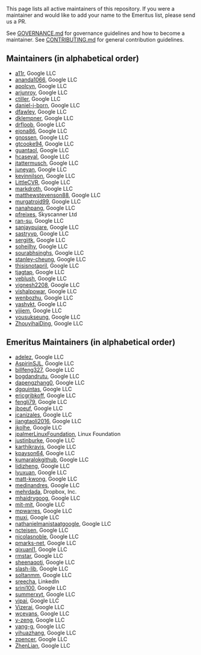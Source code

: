 This page lists all active maintainers of this repository. If you were a
maintainer and would like to add your name to the Emeritus list, please send us a
PR.

See [GOVERNANCE.md](https://github.com/grpc/grpc-community/blob/master/governance.md)
for governance guidelines and how to become a maintainer.
See [CONTRIBUTING.md](https://github.com/grpc/grpc-community/blob/master/CONTRIBUTING.md)
for general contribution guidelines.

## Maintainers (in alphabetical order)
<!-- go/keep-sorted start case=no -->
- [a11r](https://github.com/a11r), Google LLC
- [ananda1066](https://github.com/ananda1066), Google LLC
- [apolcyn](https://github.com/apolcyn), Google LLC
- [arjunroy](https://github.com/arjunroy), Google LLC
- [ctiller](https://github.com/ctiller), Google LLC
- [daniel-j-born](https://github.com/daniel-j-born), Google LLC
- [dfawley](https://github.com/dfawley), Google LLC
- [dklempner](https://github.com/dklempner), Google LLC
- [drfloob](https://github.com/drfloob), Google LLC
- [ejona86](https://github.com/ejona86), Google LLC
- [gnossen](https://github.com/gnossen), Google LLC
- [gtcooke94](https://github.com/gtcooke94), Google LLC 
- [guantaol](https://github.com/guantaol), Google LLC
- [hcaseyal](https://github.com/hcaseyal), Google LLC
- [jtattermusch](https://github.com/jtattermusch), Google LLC
- [juneyan](https://github.com/juneyan), Google LLC 
- [kevinnilson](https://github.com/kevinnilson), Google LLC
- [LittleCVR](https://github.com/littlecvr), Google LLC
- [markdroth](https://github.com/markdroth), Google LLC
- [matthewstevenson88](https://github.com/matthewstevenson88), Google LLC
- [murgatroid99](https://github.com/murgatroid99), Google LLC
- [nanahpang](https://github.com/nanahpang), Google LLC
- [pfreixes](https://github.com/pfreixes), Skyscanner Ltd
- [ran-su](https://github.com/ran-su), Google LLC
- [sanjaypujare](https://github.com/sanjaypujare), Google LLC
- [sastryvp](https://github.com/sastryvp), Google LLC
- [sergiitk](https://github.com/sergiitk), Google LLC
- [soheilhy](https://github.com/soheilhy), Google LLC
- [sourabhsinghs](https://github.com/sourabhsinghs), Google LLC 
- [stanley-cheung](https://github.com/stanley-cheung), Google LLC
- [thisisnotapril](https://github.com/thisisnotapril), Google LLC
- [tjagtap](https://github.com/tjagtap), Google LLC
- [veblush](https://github.com/veblush), Google LLC
- [vignesh2208](https://github.com/vignesh2208), Google LLC 
- [vishalpowar](https://github.com/vishalpowar), Google LLC
- [wenbozhu](https://github.com/wenbozhu), Google LLC
- [yashykt](https://github.com/yashykt), Google LLC
- [yijiem](https://github.com/yijiem), Google LLC
- [yousukseung](https://github.com/yousukseung), Google LLC
- [ZhouyihaiDing](https://github.com/ZhouyihaiDing), Google LLC
<!-- go/keep-sorted end -->

## Emeritus Maintainers (in alphabetical order)
<!-- go/keep-sorted start case=no -->
- [adelez](https://github.com/adelez), Google LLC
- [AspirinSJL](https://github.com/AspirinSJL), Google LLC
- [billfeng327](https://github.com/billfeng327), Google LLC
- [bogdandrutu](https://github.com/bogdandrutu), Google LLC
- [dapengzhang0](https://github.com/dapengzhang0), Google LLC
- [dgquintas](https://github.com/dgquintas), Google LLC
- [ericgribkoff](https://github.com/ericgribkoff), Google LLC
- [fengli79](https://github.com/fengli79), Google LLC
- [jboeuf](https://github.com/jboeuf), Google LLC
- [jcanizales](https://github.com/jcanizales), Google LLC
- [jiangtaoli2016](https://github.com/jiangtaoli2016), Google LLC
- [jkolhe](https://github.com/jkolhe), Google LLC
- [jpalmerLinuxFoundation](https://github.com/jpalmerLinuxFoundation), Linux Foundation
- [justinburke](https://github.com/justinburke), Google LLC
- [karthikravis](https://github.com/karthikravis), Google LLC
- [kpayson64](https://github.com/kpayson64), Google LLC
- [kumaralokgithub](https://github.com/kumaralokgithub), Google LLC
- [lidizheng](https://github.com/lidizheng), Google LLC
- [lyuxuan](https://github.com/lyuxuan), Google LLC
- [matt-kwong](https://github.com/matt-kwong), Google LLC
- [medinandres](https://github.com/medinandres), Google LLC
- [mehrdada](https://github.com/mehrdada), Dropbox, Inc.
- [mhaidrygoog](https://github.com/mhaidrygoog), Google LLC
- [mit-mit](https://github.com/mit-mit), Google LLC
- [mpwarres](https://github.com/mpwarres), Google LLC
- [muxi](https://github.com/muxi), Google LLC
- [nathanielmanistaatgoogle](https://github.com/nathanielmanistaatgoogle), Google LLC
- [ncteisen](https://github.com/ncteisen), Google LLC
- [nicolasnoble](https://github.com/nicolasnoble), Google LLC
- [pmarks-net](https://github.com/pmarks-net), Google LLC
- [qixuanl1](https://github.com/qixuanl1), Google LLC
- [rmstar](https://github.com/rmstar), Google LLC
- [sheenaqotj](https://github.com/sheenaqotj), Google LLC
- [slash-lib](https://github.com/slash-lib), Google LLC
- [soltanmm](https://github.com/soltanmm), Google LLC
- [sreecha](https://github.com/sreecha), LinkedIn
- [srini100](https://github.com/srini100), Google LLC
- [summerxyt](https://github.com/summerxyt), Google LLC
- [vjpai](https://github.com/vjpai), Google LLC
- [Vizerai](https://github.com/Vizerai), Google LLC
- [wcevans](https://github.com/wcevans), Google LLC
- [y-zeng](https://github.com/y-zeng), Google LLC
- [yang-g](https://github.com/yang-g), Google LLC
- [yihuazhang](https://github.com/yihuazhang), Google LLC
- [zpencer](https://github.com/zpencer), Google LLC
- [ZhenLian](https://github.com/ZhenLian), Google LLC
<!-- go/keep-sorted end -->
